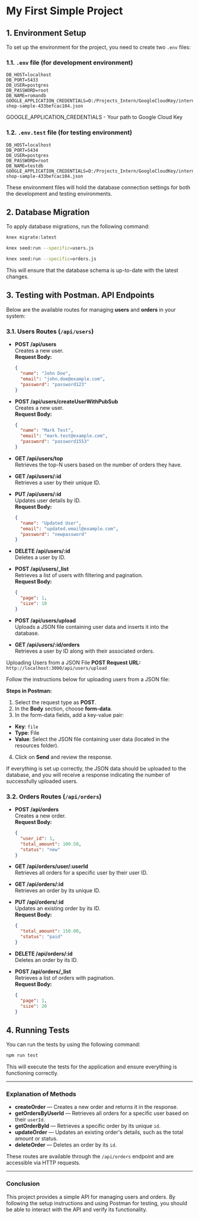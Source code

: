 
# My First Simple Project

## 1. Environment Setup

To set up the environment for the project, you need to create two `.env` files:

### 1.1. `.env` file (for development environment)

```env
DB_HOST=localhost
DB_PORT=5433
DB_USER=postgres
DB_PASSWORD=root
DB_NAME=romandb
GOOGLE_APPLICATION_CREDENTIALS=D:/Projects_Intern/GoogleCloudKey/internet-shop-sample-433befcac104.json
```

GOOGLE_APPLICATION_CREDENTIALS - Your path to Google Cloud Key

### 1.2. `.env.test` file (for testing environment)

```env
DB_HOST=localhost
DB_PORT=5434
DB_USER=postgres
DB_PASSWORD=root
DB_NAME=testdb
GOOGLE_APPLICATION_CREDENTIALS=D:/Projects_Intern/GoogleCloudKey/internet-shop-sample-433befcac104.json
```

These environment files will hold the database connection settings for both the development and testing environments.

## 2. Database Migration

To apply database migrations, run the following command:

```bash
knex migrate:latest
```

```bash
knex seed:run --specific=users.js
```
```bash
knex seed:run --specific=orders.js
```

This will ensure that the database schema is up-to-date with the latest changes.

## 3. Testing with Postman. API Endpoints
Below are the available routes for managing **users** and **orders** in your system:

### 3.1. Users Routes (`/api/users`)

- **POST /api/users**  
  Creates a new user.  
  **Request Body:**
  ```json
  {
    "name": "John Doe",
    "email": "john.doe@example.com",
    "password": "password123"
  }
  ```

- **POST /api/users/createUserWithPubSub**  
  Creates a new user.  
  **Request Body:**
  ```json
  {
    "name": "Mark Test",
    "email": "mark.test@example.com",
    "password": "password1553"
  }
  ```

- **GET /api/users/top**  
  Retrieves the top-N users based on the number of orders they have.


- **GET /api/users/:id**  
  Retrieves a user by their unique ID.


- **PUT /api/users/:id**  
  Updates user details by ID.  
  **Request Body:**
  ```json
  {
    "name": "Updated User",
    "email": "updated.email@example.com",
    "password": "newpassword"
  }
  ```

- **DELETE /api/users/:id**  
  Deletes a user by ID.


- **POST /api/users/_list**  
  Retrieves a list of users with filtering and pagination.  
  **Request Body:**
  ```json
  {
    "page": 1,
    "size": 10
  }
  ```

- **POST /api/users/upload**  
  Uploads a JSON file containing user data and inserts it into the database.


- **GET /api/users/:id/orders**  
  Retrieves a user by ID along with their associated orders.

Uploading Users from a JSON File
**POST Request URL:**  
`http://localhost:3000/api/users/upload`

Follow the instructions below for uploading users from a JSON file:

**Steps in Postman:**

1. Select the request type as **POST**.
2. In the **Body** section, choose **form-data**.
3. In the form-data fields, add a key-value pair:
  - **Key**: `file`
  - **Type**: File
  - **Value**: Select the JSON file containing user data (located in the resources folder).

4. Click on **Send** and review the response.

If everything is set up correctly, the JSON data should be uploaded to the database, and you will receive a response indicating the number of successfully uploaded users.


### 3.2. Orders Routes (`/api/orders`)

- **POST /api/orders**  
  Creates a new order.  
  **Request Body:**
  ```json
  {
    "user_id": 1,
    "total_amount": 100.50,
    "status": "new"
  }
  ```

- **GET /api/orders/user/:userId**  
  Retrieves all orders for a specific user by their user ID.


- **GET /api/orders/:id**  
  Retrieves an order by its unique ID.


- **PUT /api/orders/:id**  
  Updates an existing order by its ID.  
  **Request Body:**
  ```json
  {
    "total_amount": 150.00,
    "status": "paid"
  }
  ```

- **DELETE /api/orders/:id**  
  Deletes an order by its ID.


- **POST /api/orders/_list**  
  Retrieves a list of orders with pagination.  
  **Request Body:**
  ```json
  {
    "page": 1,
    "size": 20
  }
  ```

## 4. Running Tests

You can run the tests by using the following command:

```bash
npm run test
```

This will execute the tests for the application and ensure everything is functioning correctly.

---

### Explanation of Methods

- **createOrder** — Creates a new order and returns it in the response.
- **getOrdersByUserId** — Retrieves all orders for a specific user based on their `userId`.
- **getOrderById** — Retrieves a specific order by its unique `id`.
- **updateOrder** — Updates an existing order's details, such as the total amount or status.
- **deleteOrder** — Deletes an order by its `id`.

These routes are available through the `/api/orders` endpoint and are accessible via HTTP requests.

---

### Conclusion

This project provides a simple API for managing users and orders. By following the setup instructions and using Postman 
for testing, you should be able to interact with the API and verify its functionality. 